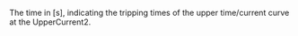 The time in [s], indicating the tripping times of the upper time/current curve at the UpperCurrent2.